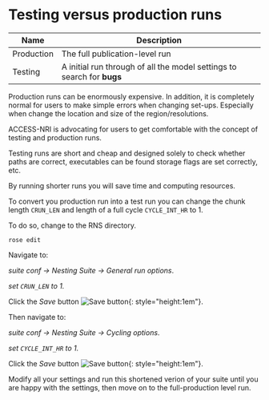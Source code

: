 # Testing versus production runs

| Name | Description|
|------|------------|
|Production| The full publication-level run|
|Testing| A initial run through of all the model settings to search for **bugs**|

Production runs can be enormously expensive.  In addition, it is completely normal for users to make simple errors when changing set-ups.  Especially when change the location and size of the region/resolutions.

ACCESS-NRI is advocating for users to get comfortable with the concept of testing and production runs.

Testing runs are short and cheap and designed solely to check whether paths are correct, executables can be found storage flags are set correctly, etc.

By running shorter runs you will save time and computing resources.


To convert you production run into a test run you can change the chunk length `CRUN_LEN` and length of a full cycle `CYCLE_INT_HR` to 1.

To do so, change to the RNS directory.

`rose edit`

Navigate to:

_suite conf &rarr; Nesting Suite &rarr; General run options_.

_set `CRUN_LEN` to 1._

Click the _Save_ button ![Save button](/assets/save_button.png){: style="height:1em"}.

Then navigate to:

_suite conf &rarr; Nesting Suite &rarr; Cycling options_.

_set `CYCLE_INT_HR` to 1._

Click the _Save_ button ![Save button](/assets/save_button.png){: style="height:1em"}.

Modify all your settings and run this shortened verion of your suite until you are happy with the settings, then move on to the full-production level run.


